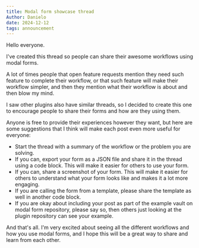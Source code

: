 ```yaml
---
title: Modal form showcase thread
Author: Danielo
date: 2024-12-12
tags: announcement
---
```


Hello everyone.

I've created this thread so people can share their awesome workflows using modal forms.

A lot of times people that open feature requests mention they need such feature to complete their workflow, or that such feature will make their workflow simpler, and then they mention what their workflow is about and then blow my mind.

I saw other plugins also have similar threads, so I decided to create this one to encourage people to share their forms and how are they using them.

Anyone is free to provide their experiences however they want, but here are some suggestions that I think will make each post even more useful for everyone:

- Start the thread with a summary of the workflow or the problem you are solving.
- If you can, export your form as a JSON file and share it in the thread using a code block. This will make it easier for others to use your form.
- If you can, share a screenshot of your form. This will make it easier for others to understand what your form looks like and makes it a lot more engaging.
- If you are calling the form from a template, please share the template as well in another code block.
- If you are okay about including your post as part of the example vault on modal form repository, please say so, then others just looking at the plugin repository can see your example.

And that's all.
I'm very excited about seeing all the different workflows and how you use modal forms, and I hope this will be a great way to share and learn from each other.
